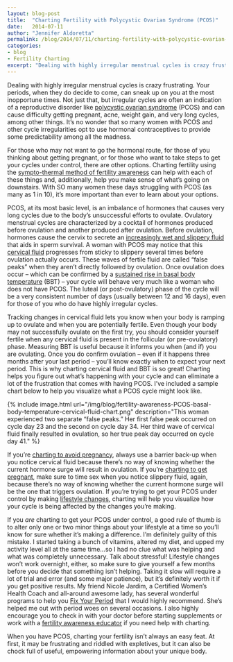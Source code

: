 ```yaml
---
layout: blog-post
title:  "Charting Fertility with Polycystic Ovarian Syndrome (PCOS)"
date:   2014-07-11
author: "Jennifer Aldoretta"
permalink: /blog/2014/07/11/charting-fertility-with-polycystic-ovarian-syndrome-PCOS
categories: 
- blog
- Fertility Charting
excerpt: "Dealing with highly irregular menstrual cycles is crazy frustrating. Your periods, when they do decide to come, can sneak up on you at the most inopportune times. Not just that, but irregular cycles are often an indication of a reproductive disorder..."
---
```


Dealing with highly irregular menstrual cycles is crazy frustrating. Your periods, when they do decide to come, can sneak up on you at the most inopportune times. Not just that, but irregular cycles are often an indication of a reproductive disorder like <a class="text-link" target="_blank" href="http://www.womenshealth.gov/publications/our-publications/fact-sheet/polycystic-ovary-syndrome.html#d">polycystic ovarian syndrome</a> (PCOS) and can cause difficulty getting pregnant, acne, weight gain, and very long cycles, among other things. It&rsquo;s no wonder that so many women with PCOS and other cycle irregularities opt to use hormonal contraceptives to provide some predictability among all the madness. 

For those who may not want to go the hormonal route, for those of you thinking about getting pregnant, or for those who want to take steps to get your cycles under control, there are other options. Charting fertility using the <a class="text-link" href="/the-cycle/">sympto-thermal method of fertility awareness</a> can help with each of these things and, additionally, help you make sense of what&rsquo;s going on downstairs. With SO many women these days struggling with PCOS (as many as 1 in 10), it&rsquo;s more important than ever to learn about your options.

PCOS, at its most basic level, is an imbalance of hormones that causes very long cycles due to the body&rsquo;s unsuccessful efforts to ovulate. Ovulatory menstrual cycles are characterized by a cocktail of hormones produced before ovulation and another produced after ovulation. Before ovulation, hormones cause the cervix to secrete an <a class="text-link" href="/the-cycle/appendix-e-visualizing-cervical-fluid-changes/">increasingly wet and slippery fluid</a> that aids in sperm survival. A woman with PCOS may notice that this <a class="text-link" href="/the-cycle/chapter-6-hormone-changes-and-fertility-signals/#what-is-cervical-fluid">cervical fluid</a> progresses from sticky to slippery several times before ovulation actually occurs. These waves of fertile fluid are called &ldquo;false peaks&rdquo; when they aren&rsquo;t directly followed by ovulation. Once ovulation does occur &ndash; which can be confirmed by a <a class="text-link" href="/the-cycle/chapter-6-hormone-changes-and-fertility-signals/#what-is-bbt">sustained rise in basal body temperature</a> (BBT) &ndash; your cycle will behave very much like a woman who does not have PCOS. The luteal (or post-ovulatory) phase of the cycle will be a very consistent number of days (usually between 12 and 16 days), even for those of you who do have highly irregular cycles. 

Tracking changes in cervical fluid lets you know when your body is ramping up to ovulate and when you are potentially fertile. Even though your body may not successfully ovulate on the first try, you should consider yourself fertile when any cervical fluid is present in the follicular (or pre-ovulatory) phase. Measuring BBT is useful because it informs you when (and if) you are ovulating. Once you do confirm ovulation &ndash; even if it happens three months after your last period &ndash; you&rsquo;ll know exactly when to expect your next period. This is why charting cervical fluid and BBT is so great! Charting helps you figure out what&rsquo;s happening with your cycle and can eliminate a lot of the frustration that comes with having PCOS. I&rsquo;ve included a sample chart below to help you visualize what a PCOS cycle might look like.

{% include image.html url="/img/blog/fertility-awareness-PCOS-basal-body-temperature-cervical-fluid-chart.png" description="This woman experienced two separate &ldquo;false peaks.&rdquo; Her first false peak occurred on cycle day 23 and the second on cycle day 34. Her third wave of cervical fluid finally resulted in ovulation, so her true peak day occurred on cycle day 41." %}

If you&rsquo;re <a class="text-link" href="/the-cycle/appendix-a-the-sympto-thermal-method-for-pregnancy-prevention/">charting to avoid pregnancy</a>, always use a barrier back-up when you notice cervical fluid because there&rsquo;s no way of knowing whether the current hormone surge will result in ovulation. If you&rsquo;re <a class="text-link" href="/the-cycle/appendix-b-the-sympto-thermal-method-for-pregnancy-assistance/">charting to get pregnant</a>, make sure to time sex when you notice slippery fluid, again, because there&rsquo;s no way of knowing whether the current hormone surge will be the one that triggers ovulation. If you&rsquo;re trying to get your PCOS under control by making <a class="text-link" target="_blank" href="http://www.womenshealth.gov/publications/our-publications/fact-sheet/polycystic-ovary-syndrome.html#h">lifestyle changes</a>, charting will help you visualize how your cycle is being affected by the changes you&rsquo;re making. 

If you *are* charting to get your PCOS under control, a good rule of thumb is to alter only one or two minor things about your lifestyle at a time so you&rsquo;ll know for sure whether it&rsquo;s making a difference. I&rsquo;m definitely guilty of this mistake. I started taking a bunch of vitamins, altered my diet, and upped my activity level all at the same time...so I had no clue what was helping and what was completely unnecessary. Talk about stressful! Lifestyle changes won&rsquo;t work overnight, either, so make sure to give yourself a few months before you decide that something isn&rsquo;t helping. Taking it slow will require a lot of trial and error (and some major patience), but it&rsquo;s definitely worth it if you get positive results. My friend Nicole Jardim, a Certified Women&rsquo;s Health Coach and all-around awesome lady, has several wonderful programs to help you <a class="text-link" target="_blank" href="http://www.nicolejardim.com/">Fix Your Period</a> that I would highly recommend. She&rsquo;s helped me out with period woes on several occasions. I also highly encourage you to check in with your doctor before starting supplements or work with a <a class="text-link" href="/the-cycle/appendix-d-fertility-awareness-and-menstrual-health-resources/">fertility awareness educator</a> if you need help with charting.

When you have PCOS, charting your fertility isn&rsquo;t always an easy feat. At first, it may be frustrating and riddled with expletives, but it can also be chock full of useful, empowering information about your unique body.
